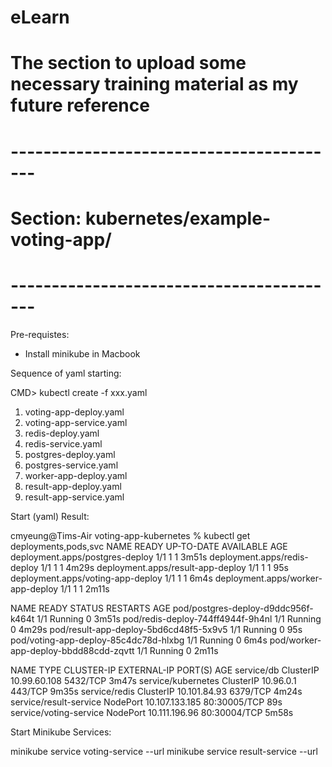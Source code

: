 # eLearn
# The section to upload some necessary training material as my future reference

# -----------------------------------------
# Section: kubernetes/example-voting-app/
# -----------------------------------------

Pre-requistes:

 - Install minikube in Macbook


Sequence of yaml starting:

  CMD> kubectl create -f xxx.yaml

  1. voting-app-deploy.yaml
  2. voting-app-service.yaml
  3. redis-deploy.yaml
  4. redis-service.yaml
  5. postgres-deploy.yaml
  6. postgres-service.yaml
  7. worker-app-deploy.yaml
  8. result-app-deploy.yaml
  9. result-app-service.yaml

Start (yaml) Result:

  cmyeung@Tims-Air voting-app-kubernetes % kubectl get deployments,pods,svc
  NAME                                READY   UP-TO-DATE   AVAILABLE   AGE
  deployment.apps/postgres-deploy     1/1     1            1           3m51s
  deployment.apps/redis-deploy        1/1     1            1           4m29s
  deployment.apps/result-app-deploy   1/1     1            1           95s
  deployment.apps/voting-app-deploy   1/1     1            1           6m4s
  deployment.apps/worker-app-deploy   1/1     1            1           2m11s
  
  NAME                                     READY   STATUS    RESTARTS   AGE
  pod/postgres-deploy-d9ddc956f-k464t      1/1     Running   0          3m51s
  pod/redis-deploy-744ff4944f-9h4nl        1/1     Running   0          4m29s
  pod/result-app-deploy-5bd6cd48f5-5x9v5   1/1     Running   0          95s
  pod/voting-app-deploy-85c4dc78d-hlxbg    1/1     Running   0          6m4s
  pod/worker-app-deploy-bbdd88cdd-zqvtt    1/1     Running   0          2m11s
  
  NAME                     TYPE        CLUSTER-IP       EXTERNAL-IP   PORT(S)        AGE
  service/db               ClusterIP   10.99.60.108     <none>        5432/TCP       3m47s
  service/kubernetes       ClusterIP   10.96.0.1        <none>        443/TCP        9m35s
  service/redis            ClusterIP   10.101.84.93     <none>        6379/TCP       4m24s
  service/result-service   NodePort    10.107.133.185   <none>        80:30005/TCP   89s
  service/voting-service   NodePort    10.111.196.96    <none>        80:30004/TCP   5m58s

Start Minikube Services:

  minikube service voting-service --url
  minikube service result-service --url


